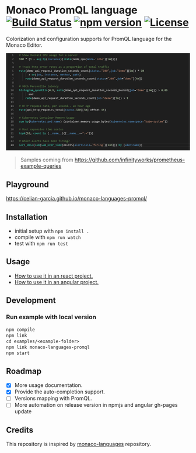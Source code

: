 # Monaco PromQL language [![Build Status](https://dev.azure.com/celiangarcia1/monaco-languages-promql/_apis/build/status/celian-garcia.monaco-languages-promql?branchName=master)](https://dev.azure.com/celiangarcia1/monaco-languages-promql/_build/latest?definitionId=1&branchName=master) [![npm version](https://badge.fury.io/js/monaco-languages-promql.svg)](https://badge.fury.io/js/monaco-languages-promql) [![License](https://img.shields.io/:license-mit-blue.svg)](LICENSE.md)

Colorization and configuration supports for PromQL language for the Monaco Editor.

![Display samples](./docs/samples.png)
> Samples coming from https://github.com/infinityworks/prometheus-example-queries

## Playground
https://celian-garcia.github.io/monaco-languages-promql/

## Installation

* initial setup with `npm install .`
* compile with `npm run watch`
* test with `npm run test`

## Usage

- [How to use it in an react project.](docs/react_integration.md)
- [How to use it in an angular project.](docs/angular_integration.md)

## Development
### Run example with local version
```shell script
npm compile
npm link
cd examples/<example-folder>
npm link monaco-languages-promql
npm start
```

## Roadmap
- [x] More usage documentation.
- [x] Provide the auto-completion support.
- [ ] Versions mapping with PromQL.
- [ ] More automation on release version in npmjs and angular gh-pages update 

## Credits
This repository is inspired by [monaco-languages](https://github.com/microsoft/monaco-languages) repository.
